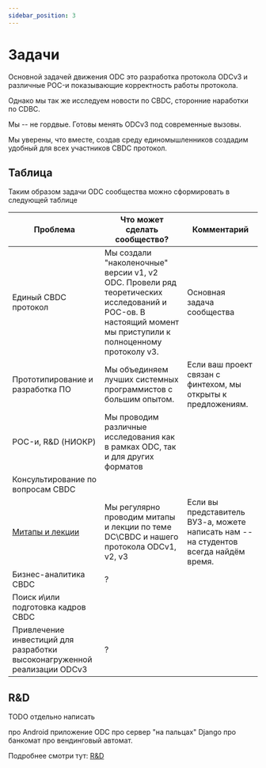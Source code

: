 ```yaml
---
sidebar_position: 3
---
```

# Задачи

Основной задачей
движения ODC 
это разработка протокола ODCv3
и различные POC-и
показывающие корректность работы протокола.

Однако мы так же исследуем
новости по CBDC,
сторонние наработки по CDBC.

Мы -- не гордвые. 
Готовы менять ODCv3 под 
современные вызовы.

Мы уверены, что вместе, 
создав среду единомышленников
создадим удобный для всех 
участников CBDC протокол.


## Таблица 

Таким образом задачи 
ODC сообщества
можно сформировать в следующей таблице

| Проблема                                                                 | Что может сделать сообщество?                                                                                                                               | Комментарий                                                                           |
|--------------------------------------------------------------------------|-------------------------------------------------------------------------------------------------------------------------------------------------------------|---------------------------------------------------------------------------------------|
| Единый CBDC протокол                                                     | Мы создали "наколеночные" версии v1, v2 ODC. Провели ряд теоретических исследований и POC-ов. В настоящий момент мы приступили к полноценному протоколу v3. | Основная задача сообщества                                                            |
| Прототипирование и разработка ПО                                         | Мы объединяем лучших системных программистов с большим опытом.                                                                                              | Если ваш проект связан с финтехом, мы открыты к предложениям.                                                                                                             |
| POC-и, R&D (НИОКР)                                                       | Мы проводим различные исследования как в рамках ODC, так и для других форматов                                                                              |                                                                                       |
 | Консультирование по вопросам CBDC                                        |                                                                                                                                                             |                                                                                       |
| [Митапы и лекции](../3-education/meetups.md)                             | Мы регулярно проводим митапы и лекции по теме DC\CBDC и нашего протокола ODCv1, v2, v3                                                                      | Если вы представитель ВУЗ-а, можете написать нам -- на студентов всегда найдём время. |
| Бизнес-аналитика CBDC                                                    | ?                                                                                                                                                           |                                                                                       |
| Поиск и\или подготовка кадров CBDC                                       |                                                                                                                                                             |                                                                                       |
| Привлечение инвестиций для разработки высоконагруженной реализации ODCv3 | ?                                                                                                                                                           |

## R&D

TODO отдельно написать

про Android приложение ODC
про сервер "на пальцах" Django
про банкомат
про вендинговый автомат.

Подробнее смотри тут: [R&D](../rnd/index.md)
